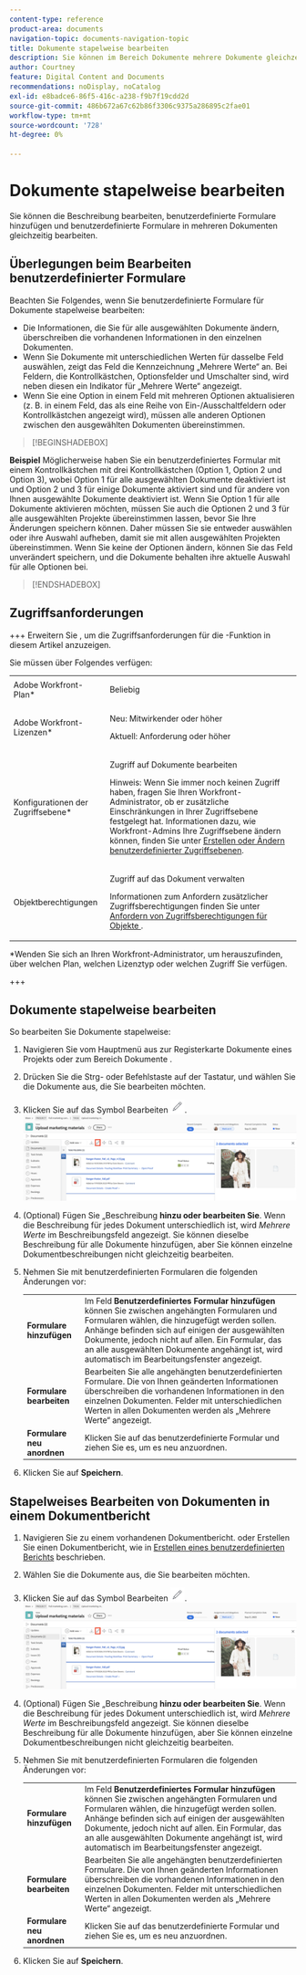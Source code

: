 ```yaml
---
content-type: reference
product-area: documents
navigation-topic: documents-navigation-topic
title: Dokumente stapelweise bearbeiten
description: Sie können im Bereich Dokumente mehrere Dokumente gleichzeitig bearbeiten.
author: Courtney
feature: Digital Content and Documents
recommendations: noDisplay, noCatalog
exl-id: e8badce6-86f5-416c-a238-f9b7f19cdd2d
source-git-commit: 486b672a67c62b86f3306c9375a286895c2fae01
workflow-type: tm+mt
source-wordcount: '728'
ht-degree: 0%

---
```


# Dokumente stapelweise bearbeiten

Sie können die Beschreibung bearbeiten, benutzerdefinierte Formulare hinzufügen und benutzerdefinierte Formulare in mehreren Dokumenten gleichzeitig bearbeiten.

## Überlegungen beim Bearbeiten benutzerdefinierter Formulare

Beachten Sie Folgendes, wenn Sie benutzerdefinierte Formulare für Dokumente stapelweise bearbeiten:

* Die Informationen, die Sie für alle ausgewählten Dokumente ändern, überschreiben die vorhandenen Informationen in den einzelnen Dokumenten.
* Wenn Sie Dokumente mit unterschiedlichen Werten für dasselbe Feld auswählen, zeigt das Feld die Kennzeichnung „Mehrere Werte“ an. Bei Feldern, die Kontrollkästchen, Optionsfelder und Umschalter sind, wird neben diesen ein Indikator für „Mehrere Werte“ angezeigt.
* Wenn Sie eine Option in einem Feld mit mehreren Optionen aktualisieren (z. B. in einem Feld, das als eine Reihe von Ein-/Ausschaltfeldern oder Kontrollkästchen angezeigt wird), müssen alle anderen Optionen zwischen den ausgewählten Dokumenten übereinstimmen.

>[!BEGINSHADEBOX]

**Beispiel**
Möglicherweise haben Sie ein benutzerdefiniertes Formular mit einem Kontrollkästchen mit drei Kontrollkästchen (Option 1, Option 2 und Option 3), wobei Option 1 für alle ausgewählten Dokumente deaktiviert ist und Option 2 und 3 für einige Dokumente aktiviert sind und für andere von Ihnen ausgewählte Dokumente deaktiviert ist. Wenn Sie Option 1 für alle Dokumente aktivieren möchten, müssen Sie auch die Optionen 2 und 3 für alle ausgewählten Projekte übereinstimmen lassen, bevor Sie Ihre Änderungen speichern können. Daher müssen Sie sie entweder auswählen oder ihre Auswahl aufheben, damit sie mit allen ausgewählten Projekten übereinstimmen. Wenn Sie keine der Optionen ändern, können Sie das Feld unverändert speichern, und die Dokumente behalten ihre aktuelle Auswahl für alle Optionen bei.

>[!ENDSHADEBOX]

## Zugriffsanforderungen

+++ Erweitern Sie , um die Zugriffsanforderungen für die -Funktion in diesem Artikel anzuzeigen.

Sie müssen über Folgendes verfügen:

<table style="table-layout:auto"> 
 <col> 
 <col> 
 <tbody> 
  <tr> 
   <td role="rowheader">Adobe Workfront-Plan*</td> 
   <td> <p> Beliebig</p> </td> 
  </tr> 
  <tr> 
   <td role="rowheader">Adobe Workfront-Lizenzen*</td> 
   <td><p> Neu: Mitwirkender oder höher</p> 
   <p> Aktuell: Anforderung oder höher</p> </td> 
  </tr> 
  <tr> 
   <td role="rowheader">Konfigurationen der Zugriffsebene*</td> 
   <td> <p>Zugriff auf Dokumente bearbeiten</p> <p>Hinweis: Wenn Sie immer noch keinen Zugriff haben, fragen Sie Ihren Workfront-Administrator, ob er zusätzliche Einschränkungen in Ihrer Zugriffsebene festgelegt hat. Informationen dazu, wie Workfront-Admins Ihre Zugriffsebene ändern können, finden Sie unter <a href="../../administration-and-setup/add-users/configure-and-grant-access/create-modify-access-levels.md" class="MCXref xref">Erstellen oder Ändern benutzerdefinierter Zugriffsebenen</a>.</p> </td> 
  </tr> 
  <tr> 
   <td role="rowheader">Objektberechtigungen</td> 
   <td> <p>Zugriff auf das Dokument verwalten</p> <p>Informationen zum Anfordern zusätzlicher Zugriffsberechtigungen finden Sie unter <a href="../../workfront-basics/grant-and-request-access-to-objects/request-access.md" class="MCXref xref">Anfordern von Zugriffsberechtigungen für Objekte </a>.</p> </td> 
  </tr> 
 </tbody> 
</table>

&#42;Wenden Sie sich an Ihren Workfront-Administrator, um herauszufinden, über welchen Plan, welchen Lizenztyp oder welchen Zugriff Sie verfügen.

+++

## Dokumente stapelweise bearbeiten

So bearbeiten Sie Dokumente stapelweise:

1. Navigieren Sie vom Hauptmenü aus zur Registerkarte Dokumente eines Projekts oder zum Bereich Dokumente .
1. Drücken Sie die Strg- oder Befehlstaste auf der Tastatur, und wählen Sie die Dokumente aus, die Sie bearbeiten möchten.
1. Klicken Sie auf das Symbol Bearbeiten ![Bearbeiten](assets/edit-icon.png).
   ![Position des Bearbeitungssymbols auf der Seite](assets/edit-multiple-documents.png)
1. (Optional) Fügen Sie „Beschreibung **hinzu oder bearbeiten Sie**. Wenn die Beschreibung für jedes Dokument unterschiedlich ist, wird _Mehrere Werte_ im Beschreibungsfeld angezeigt. Sie können dieselbe Beschreibung für alle Dokumente hinzufügen, aber Sie können einzelne Dokumentbeschreibungen nicht gleichzeitig bearbeiten.
1. Nehmen Sie mit benutzerdefinierten Formularen die folgenden Änderungen vor:

   <table>
    <tr>
    <td><strong>Formulare hinzufügen</strong></td>
    <td>Im Feld <strong>Benutzerdefiniertes Formular hinzufügen</strong> können Sie zwischen angehängten Formularen und Formularen wählen, die hinzugefügt werden sollen. Anhänge befinden sich auf einigen der ausgewählten Dokumente, jedoch nicht auf allen. Ein Formular, das an alle ausgewählten Dokumente angehängt ist, wird automatisch im Bearbeitungsfenster angezeigt.  </td>
    </tr>
    <tr>
    <td><strong>Formulare bearbeiten</strong></td>
    <td>Bearbeiten Sie alle angehängten benutzerdefinierten Formulare. Die von Ihnen geänderten Informationen überschreiben die vorhandenen Informationen in den einzelnen Dokumenten. Felder mit unterschiedlichen Werten in allen Dokumenten werden als „Mehrere Werte“ angezeigt. </td>
    </tr>
    <tr>
    <td><strong>Formulare neu anordnen</strong></td>
    <td>Klicken Sie auf das benutzerdefinierte Formular und ziehen Sie es, um es neu anzuordnen.</td>
    </tr>
    </table>
1. Klicken Sie auf **Speichern**.


## Stapelweises Bearbeiten von Dokumenten in einem Dokumentbericht

1. Navigieren Sie zu einem vorhandenen Dokumentbericht.
oder
Erstellen Sie einen Dokumentbericht, wie in [Erstellen eines benutzerdefinierten Berichts](/help/quicksilver/reports-and-dashboards/reports/creating-and-managing-reports/create-custom-report.md) beschrieben.
1. Wählen Sie die Dokumente aus, die Sie bearbeiten möchten.
1. Klicken Sie auf das Symbol Bearbeiten ![Bearbeiten](assets/edit-icon.png).
   ![Position des Bearbeitungssymbols auf der Seite](assets/edit-multiple-documents.png)
1. (Optional) Fügen Sie „Beschreibung **hinzu oder bearbeiten Sie**. Wenn die Beschreibung für jedes Dokument unterschiedlich ist, wird _Mehrere Werte_ im Beschreibungsfeld angezeigt. Sie können dieselbe Beschreibung für alle Dokumente hinzufügen, aber Sie können einzelne Dokumentbeschreibungen nicht gleichzeitig bearbeiten.
1. Nehmen Sie mit benutzerdefinierten Formularen die folgenden Änderungen vor:

   <table>
    <tr>
    <td><strong>Formulare hinzufügen</strong></td>
    <td>Im Feld <strong>Benutzerdefiniertes Formular hinzufügen</strong> können Sie zwischen angehängten Formularen und Formularen wählen, die hinzugefügt werden sollen. Anhänge befinden sich auf einigen der ausgewählten Dokumente, jedoch nicht auf allen. Ein Formular, das an alle ausgewählten Dokumente angehängt ist, wird automatisch im Bearbeitungsfenster angezeigt.  </td>
    </tr>
    <tr>
    <td><strong>Formulare bearbeiten</strong></td>
    <td>Bearbeiten Sie alle angehängten benutzerdefinierten Formulare. Die von Ihnen geänderten Informationen überschreiben die vorhandenen Informationen in den einzelnen Dokumenten. Felder mit unterschiedlichen Werten in allen Dokumenten werden als „Mehrere Werte“ angezeigt. </td>
    </tr>
    <tr>
    <td><strong>Formulare neu anordnen</strong></td>
    <td>Klicken Sie auf das benutzerdefinierte Formular und ziehen Sie es, um es neu anzuordnen.</td>
    </tr>
    </table>
1. Klicken Sie auf **Speichern**.
